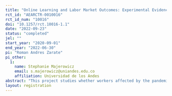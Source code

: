 ```yaml
---
title: "Online Learning and Labor Market Outcomes: Experimental Evidence from Colombia"
rct_id: "AEARCTR-0010016"
rct_id_num: "10016"
doi: "10.1257/rct.10016-1.1"
date: "2022-09-23"
status: "completed"
jel: ""
start_year: "2020-09-01"
end_year: "2022-06-30"
pi: "Roman Andres Zarate"
pi_other:
  1:
    name: Stephanie Majerowicz
    email: s.majerowicz@uniandes.edu.co
    affiliation: Universidad de los Andes
abstract: "This project studies whether workers affected by the pandemic benefited from access to free certificates and degrees provided by massive open online courses (MOOCs). One of the largest and most recognized MOOC providers offered governments in Latin America free certificates during the first outbreak of Covid-19 in the region. As part of this program, a government agency in Colombia conducted an RCT where 10,000 beneficiaries of student loans received the opportunity to enroll and certify their skills in MOOCs. The project will study participants' behavior on the platform, including selection, enrollment, and completion of online courses. Furthermore, it will track participants to the labor market to study the impact of MOOCs on formal employment and wages during and after the pandemic."
layout: registration
---
```


